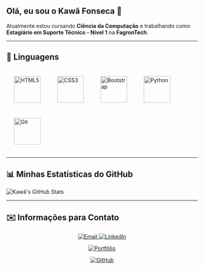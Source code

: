 ## Olá, eu sou o Kawã Fonseca 👋

Atualmente estou cursando **Ciência da Computação** e trabalhando como **Estagiário em Suporte Técnico - Nível 1** na **FagronTech**.

---
## 🤖 Linguagens

<p align="left">
  <img src="https://cdn.jsdelivr.net/gh/devicons/devicon/icons/html5/html5-original.svg" width="70px" title="HTML5" alt="HTML5" style="margin: 20px;"/>
  <img src="https://cdn.jsdelivr.net/gh/devicons/devicon/icons/css3/css3-original.svg" width="70px" title="CSS3" alt="CSS3" style="margin: 20px;"/>
  <img src="https://cdn.jsdelivr.net/gh/devicons/devicon/icons/bootstrap/bootstrap-original.svg" width="70px" title="Bootstrap" alt="Bootstrap" style="margin: 20px;"/>
  <img src="https://cdn.jsdelivr.net/gh/devicons/devicon/icons/python/python-original.svg" width="70px" title="Python" alt="Python" style="margin: 20px;"/>
  <img src="https://cdn.jsdelivr.net/gh/devicons/devicon/icons/git/git-original.svg" width="70px" title="Git" alt="Git" style="margin: 20px;"/>
</p>

---

## 📊 Minhas Estatísticas do GitHub

![Kawã's GitHub Stats](https://github-readme-stats.vercel.app/api?username=KawaFonseca&show_icons=true&theme=dark&include_all_commits=true&locale=pt-br)

---

## ✉️ Informações para Contato<p>
<p align="center">
  <a href="mailto:kawa.fonseca18@gmail.com" target="_blank">
    <img src="https://img.shields.io/badge/Gmail-Kaw%C3%A3%20Fonseca-D14836?style=for-the-badge&logo=gmail&logoColor=white" alt="Email"/>
  </a>
  <a href="https://www.linkedin.com/in/kaw%C3%A3-fonseca-6426b0347/" target="_blank">
    <img src="https://img.shields.io/badge/LinkedIn-Kaw%C3%A3%20Fonseca-blue?style=for-the-badge&logo=linkedin&logoColor=white" alt="LinkedIn"/>
  </a>
</p>
<p align="center">
  <a href="https://seuportfolio.com" target="_blank">
    <img src="https://img.shields.io/badge/Portfólio-Meu%20Site-110230?style=for-the-badge&logo=about-dot-me&logoColor=white" alt="Portfólio"/>
  </a>
</p>
<p align="center">
  <a href="https://github.com/KawaFonseca" target="_blank">
    <img src="https://img.shields.io/badge/GitHub-Kaw%C3%A3%20Fonseca-black?style=for-the-badge&logo=github&logoColor=white" alt="GitHub"/>
  </a>
</p>
